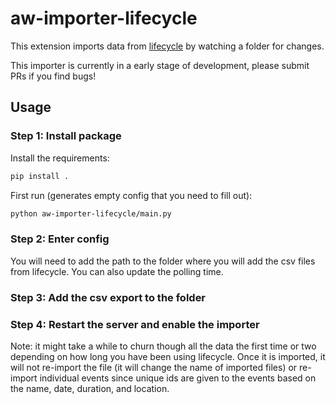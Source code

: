 aw-importer-lifecycle
==================

This extension imports data from [lifecycle](https://apps.apple.com/us/app/life-cycle-track-your-time/id1064955217) by watching a folder for changes.

This importer is currently in a early stage of development, please submit PRs if you find bugs!


## Usage

### Step 1: Install package

Install the requirements:

```sh
pip install .
```

First run (generates empty config that you need to fill out):
```sh
python aw-importer-lifecycle/main.py
```

### Step 2: Enter config

You will need to add the path to the folder where you will add the csv files from lifecycle. You can also update the polling time.

### Step 3: Add the csv export to the folder

### Step 4: Restart the server and enable the importer

Note: it might take a while to churn though all the data the first time or two depending on how long you have been using lifecycle. Once it is imported, it will not re-import the file (it will change the name of imported files) or re-import individual events since unique ids are given to the events based on the name, date, duration, and location.


